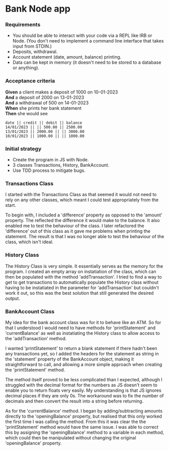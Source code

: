 # Bank Node app

### Requirements

- You should be able to interact with your code via a REPL like IRB or Node. (You don't need to implement a command line interface that takes input from STDIN.)
- Deposits, withdrawal.
- Account statement (date, amount, balance) printing.
- Data can be kept in memory (it doesn't need to be stored to a database or anything).

### Acceptance criteria

**Given** a client makes a deposit of 1000 on 10-01-2023  
**And** a deposit of 2000 on 13-01-2023  
**And** a withdrawal of 500 on 14-01-2023  
**When** she prints her bank statement  
**Then** she would see

```
date || credit || debit || balance
14/01/2023 || || 500.00 || 2500.00
13/01/2023 || 2000.00 || || 3000.00
10/01/2023 || 1000.00 || || 1000.00
```

### Initial strategy

- Create the program in JS with Node.
- 3 classes Transactions, History, BankAccount.
- Use TDD process to mitigate bugs.

### Transactions Class
I started with the Transactions Class as that seemed it would not need to rely on any other classes, which meant I could test appropriately from the start.

To begin with, I included a 'difference' property as opposed to the 'amount' property. The reflected the difference it would make to the balance. It also enabled me to test the behaviour of the class.  I later refactored the 'difference' out of this class as it gave me problems when printing the statement. The result is that I was no longer able to test the behaviour of the class, which isn't ideal.

### History Class
The History Class is very simple. It essentially serves as the memory for the program. I created an empty array on instatiation of the class, which can then be populated with the method 'addTransaction'. I tried to find a way to get to get transactions to automatically populate the History class without having to be instatiated in the parameter for 'addTransaction' but couldn't work it out, so this was the best solution that still generated the desired output.

### BankAccount Class
My idea for the bank account class was for it to behave like an ATM. So for that I understood I would need to have methods for 'printStatement' and 'currentBalance' as well as instatiating the History class to allow access to the 'addTransaction' method.

I wanted 'printStatement' to return a blank statement if there hadn't been any transactions yet, so I added the headers for the statement as string in the 'statement' property of the BankAccount object, making it straightforward to call, and allowing a more simple approach when creating the 'printStatement' method. 

The method itself proved to be less complicated than I expected, although I struggled with the decimal format for the numbers as JS doesn't seem to enable you to return floats very easily. My understanding is that JS ignores decimal places if they are only 0s. The workaround was to fix the number of decimals and then convert the result into a string before returning.

As for the 'currentBalance' method. I began by adding/subtracting amounts directly to the 'openingBalance' property, but realised that this only worked the first time I was calling the method. From this it was clear the the 'printStatement' method would have the same issue. I was able to correct this by assigning the 'openingBalance' method to a variable in each method, which could then be manipulated without changing the original 'openingBalance' property.

